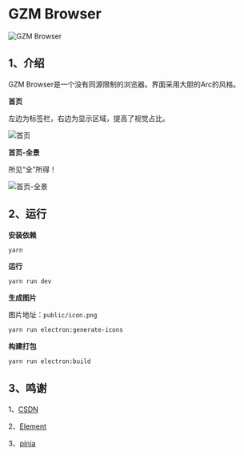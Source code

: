 # GZM Browser

![GZM Browser](https://guizimo.oss-cn-shanghai.aliyuncs.com/img/image-20230331154750421.png)

## 1、介绍

GZM Browser是一个没有同源限制的浏览器。界面采用大胆的Arc的风格。

**首页**

左边为标签栏，右边为显示区域，提高了视觉占比。

![首页](https://guizimo.oss-cn-shanghai.aliyuncs.com/img/image-20230331155311493.png)

**首页-全景**

所见“全”所得！

![首页-全景](https://guizimo.oss-cn-shanghai.aliyuncs.com/img/image-20230331155547629.png)

## 2、运行

**安装依赖**

```zsh
yarn
```

**运行**

```zsh
yarn run dev
```
**生成图片**

图片地址：`public/icon.png`

```zsh
yarn run electron:generate-icons
```

**构建打包**

```zsh
yarn run electron:build
```

## 3、鸣谢

1、[CSDN](https://blog.csdn.net/qq_53225741/article/details/124964773?spm=1001.2101.3001.6661.1&utm_medium=distribute.pc_relevant_t0.none-task-blog-2%7Edefault%7ECTRLIST%7ERate-1-124964773-blog-125671796.pc_relevant_multi_platform_whitelistv3&depth_1-utm_source=distribute.pc_relevant_t0.none-task-blog-2%7Edefault%7ECTRLIST%7ERate-1-124964773-blog-125671796.pc_relevant_multi_platform_whitelistv3&utm_relevant_index=1)

2、[Element](https://element-plus.org/zh-CN)

3、[pinia](https://pinia.vuejs.org/)